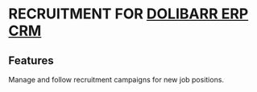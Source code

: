 # RECRUITMENT FOR [DOLIBARR ERP CRM](https://www.dolibarr.org)

## Features

Manage and follow recruitment campaigns for new job positions.
